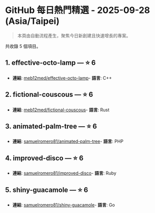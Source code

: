 # GitHub 每日熱門精選 - 2025-09-28 (Asia/Taipei)

> 本頁由自動流程產生，聚焦今日新創建且快速增長的專案。

共收錄 5 個項目。

## 1. effective-octo-lamp — ⭐ 6

- **連結**: [meb12med/effective-octo-lamp](https://github.com/meb12med/effective-octo-lamp)- **語言**: C++


## 2. fictional-couscous — ⭐ 6

- **連結**: [meb12med/fictional-couscous](https://github.com/meb12med/fictional-couscous)- **語言**: Rust


## 3. animated-palm-tree — ⭐ 6

- **連結**: [samuelromero81/animated-palm-tree](https://github.com/samuelromero81/animated-palm-tree)- **語言**: PHP


## 4. improved-disco — ⭐ 6

- **連結**: [samuelromero81/improved-disco](https://github.com/samuelromero81/improved-disco)- **語言**: Ruby


## 5. shiny-guacamole — ⭐ 6

- **連結**: [samuelromero81/shiny-guacamole](https://github.com/samuelromero81/shiny-guacamole)- **語言**: Go



